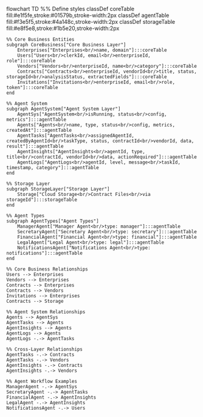 
flowchart TD
    %% Define styles
    classDef coreTable fill:#e1f5fe,stroke:#01579b,stroke-width:2px
    classDef agentTable fill:#f3e5f5,stroke:#4a148c,stroke-width:2px
    classDef storageTable fill:#e8f5e8,stroke:#1b5e20,stroke-width:2px

    %% Core Business Entities
    subgraph CoreBusiness["Core Business Layer"]
        Enterprises["Enterprises<br/>name, domain"]:::coreTable
        Users["Users<br/>clerkId, email<br/>enterpriseId, role"]:::coreTable
        Vendors["Vendors<br/>enterpriseId, name<br/>category"]:::coreTable
        Contracts["Contracts<br/>enterpriseId, vendorId<br/>title, status, storageId<br/>analysisStatus, extractedFields"]:::coreTable
        Invitations["Invitations<br/>enterpriseId, email<br/>role, token"]:::coreTable
    end

    %% Agent System
    subgraph AgentSystem["Agent System Layer"]
        AgentSys["AgentSystem<br/>isRunning, status<br/>config, metrics"]:::agentTable
        Agents["Agents<br/>name, type, status<br/>config, metrics, createdAt"]:::agentTable
        AgentTasks["AgentTasks<br/>assignedAgentId, createdByAgentId<br/>taskType, status, contractId<br/>vendorId, data, result"]:::agentTable
        AgentInsights["AgentInsights<br/>agentId, type, title<br/>contractId, vendorId<br/>data, actionRequired"]:::agentTable
        AgentLogs["AgentLogs<br/>agentId, level, message<br/>taskId, timestamp, category"]:::agentTable
    end

    %% Storage Layer
    subgraph StorageLayer["Storage Layer"]
        Storage["Cloud Storage<br/>Contract Files<br/>via storageId"]:::storageTable
    end

    %% Agent Types
    subgraph AgentTypes["Agent Types"]
        ManagerAgent["Manager Agent<br/>type: manager"]:::agentTable
        SecretaryAgent["Secretary Agent<br/>type: secretary"]:::agentTable
        FinancialAgent["Financial Agent<br/>type: financial"]:::agentTable
        LegalAgent["Legal Agent<br/>type: legal"]:::agentTable
        NotificationsAgent["Notifications Agent<br/>type: notifications"]:::agentTable
    end

    %% Core Business Relationships
    Users --> Enterprises
    Vendors --> Enterprises
    Contracts --> Enterprises
    Contracts --> Vendors
    Invitations --> Enterprises
    Contracts --> Storage

    %% Agent System Relationships
    Agents --> AgentSys
    AgentTasks --> Agents
    AgentInsights --> Agents
    AgentLogs --> Agents
    AgentLogs -.-> AgentTasks

    %% Cross-Layer Relationships
    AgentTasks -.-> Contracts
    AgentTasks -.-> Vendors
    AgentInsights -.-> Contracts
    AgentInsights -.-> Vendors

    %% Agent Workflow Examples
    ManagerAgent -.-> AgentSys
    SecretaryAgent -.-> AgentTasks
    FinancialAgent -.-> AgentInsights
    LegalAgent -.-> AgentInsights
    NotificationsAgent -.-> Users